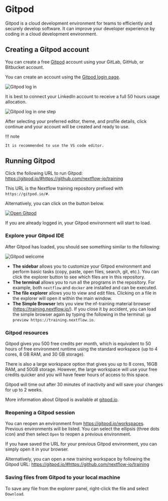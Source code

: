 # Gitpod

Gitpod is a cloud development environment for teams to efficiently and securely develop software. It can improve your developer experience by coding in a cloud development environment.

## Creating a Gitpod account

You can create a free [Gitpod](https://gitpod.io/) account using your GitLab, GitHub, or Bitbucket account.

You can create an account using the [Gitpod login page](https://gitpod.io/login/).

![Gitpod log in](img/login.png)

It is best to connect your LinkedIn account to receive a full 50 hours usage allocation.

![Gitpod log in one step](img/onestepaway.png)

After selecting your preferred editor, theme, and profile details, click continue and your account will be created and ready to use.

!!! note

    It is recommended to use the VS code editor.

## Running Gitpod

Click the following URL to run Gitpod: <https://gitpod.io/#https://github.com/nextflow-io/training>

This URL is the Nextflow training repository prefixed with `https://gitpod.io/#`.

Alternatively, you can click on the button below.

[![Open Gitpod](https://img.shields.io/badge/Gitpod-%20Open%20in%20Gitpod-908a85?logo=gitpod)](https://gitpod.io/#https://github.com/nextflow-io/training)

If you are already logged in, your Gitpod environment will start to load.

### Explore your Gitpod IDE

After Gitpod has loaded, you should see something similar to the following:

![Gitpod welcome](img/gitpod.welcome.png)

- **The sidebar** allows you to customize your Gitpod environment and perform basic tasks (copy, paste, open files, search, git, etc.). You can click the explorer button to see which files are in this repository.
- **The terminal** allows you to run all the programs in the repository. For example, both `nextflow` and `docker` are installed and can be executed.
- **The file explorer** allows you to view and edit files. Clicking on a file in the explorer will open it within the main window.
- **The Simple Browser** lets you view the nf-training material browser (<https://training.nextflow.io/>). If you close it by accident, you can load the simple browser again by typing the following in the terminal: `gp preview https://training.nextflow.io`.

### Gitpod resources

Gitpod gives you 500 free credits per month, which is equivalent to 50 hours of free environment runtime using the standard workspace (up to 4 cores, 8 GB RAM, and 30 GB storage).

There is also a large workspace option that gives you up to 8 cores, 16GB RAM, and 50GB storage. However, the large workspace will use your free credits quicker and you will have fewer hours of access to this space.

Gitpod will time out after 30 minutes of inactivity and will save your changes for up to 2 weeks.

More information about Gitpod is available at [gitpod.io](https://www.gitpod.io).

### Reopening a Gitpod session

You can reopen an environment from <https://gitpod.io/workspaces>. Previous environments will be listed. You can select the ellipsis (three dots icon) and then select `Open` to reopen a previous environment.

If you have saved the URL for your previous Gitpod environment, you can simply open it in your browser.

Alternatively, you can open a new training workspace by following the Gitpod URL: <https://gitpod.io/#https://github.com/nextflow-io/training>

### Saving files from Gitpod to your local machine

To save any file from the explorer panel, right-click the file and select `Download`.
